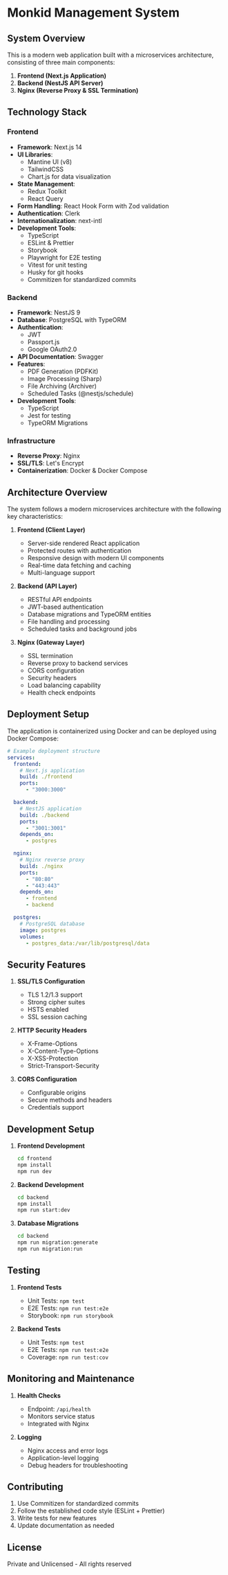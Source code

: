 # Monkid Management System

## System Overview

This is a modern web application built with a microservices architecture, consisting of three main components:

1. **Frontend (Next.js Application)**
2. **Backend (NestJS API Server)**
3. **Nginx (Reverse Proxy & SSL Termination)**

## Technology Stack

### Frontend
- **Framework**: Next.js 14
- **UI Libraries**: 
  - Mantine UI (v8)
  - TailwindCSS
  - Chart.js for data visualization
- **State Management**: 
  - Redux Toolkit
  - React Query
- **Form Handling**: React Hook Form with Zod validation
- **Authentication**: Clerk
- **Internationalization**: next-intl
- **Development Tools**:
  - TypeScript
  - ESLint & Prettier
  - Storybook
  - Playwright for E2E testing
  - Vitest for unit testing
  - Husky for git hooks
  - Commitizen for standardized commits

### Backend
- **Framework**: NestJS 9
- **Database**: PostgreSQL with TypeORM
- **Authentication**: 
  - JWT
  - Passport.js
  - Google OAuth2.0
- **API Documentation**: Swagger
- **Features**:
  - PDF Generation (PDFKit)
  - Image Processing (Sharp)
  - File Archiving (Archiver)
  - Scheduled Tasks (@nestjs/schedule)
- **Development Tools**:
  - TypeScript
  - Jest for testing
  - TypeORM Migrations

### Infrastructure
- **Reverse Proxy**: Nginx
- **SSL/TLS**: Let's Encrypt
- **Containerization**: Docker & Docker Compose

## Architecture Overview

The system follows a modern microservices architecture with the following key characteristics:

1. **Frontend (Client Layer)**
   - Server-side rendered React application
   - Protected routes with authentication
   - Responsive design with modern UI components
   - Real-time data fetching and caching
   - Multi-language support

2. **Backend (API Layer)**
   - RESTful API endpoints
   - JWT-based authentication
   - Database migrations and TypeORM entities
   - File handling and processing
   - Scheduled tasks and background jobs

3. **Nginx (Gateway Layer)**
   - SSL termination
   - Reverse proxy to backend services
   - CORS configuration
   - Security headers
   - Load balancing capability
   - Health check endpoints

## Deployment Setup

The application is containerized using Docker and can be deployed using Docker Compose:

```yaml
# Example deployment structure
services:
  frontend:
    # Next.js application
    build: ./frontend
    ports:
      - "3000:3000"

  backend:
    # NestJS application
    build: ./backend
    ports:
      - "3001:3001"
    depends_on:
      - postgres

  nginx:
    # Nginx reverse proxy
    build: ./nginx
    ports:
      - "80:80"
      - "443:443"
    depends_on:
      - frontend
      - backend

  postgres:
    # PostgreSQL database
    image: postgres
    volumes:
      - postgres_data:/var/lib/postgresql/data
```

## Security Features

1. **SSL/TLS Configuration**
   - TLS 1.2/1.3 support
   - Strong cipher suites
   - HSTS enabled
   - SSL session caching

2. **HTTP Security Headers**
   - X-Frame-Options
   - X-Content-Type-Options
   - X-XSS-Protection
   - Strict-Transport-Security

3. **CORS Configuration**
   - Configurable origins
   - Secure methods and headers
   - Credentials support

## Development Setup

1. **Frontend Development**
   ```bash
   cd frontend
   npm install
   npm run dev
   ```

2. **Backend Development**
   ```bash
   cd backend
   npm install
   npm run start:dev
   ```

3. **Database Migrations**
   ```bash
   cd backend
   npm run migration:generate
   npm run migration:run
   ```

## Testing

1. **Frontend Tests**
   - Unit Tests: `npm test`
   - E2E Tests: `npm run test:e2e`
   - Storybook: `npm run storybook`

2. **Backend Tests**
   - Unit Tests: `npm test`
   - E2E Tests: `npm run test:e2e`
   - Coverage: `npm run test:cov`

## Monitoring and Maintenance

1. **Health Checks**
   - Endpoint: `/api/health`
   - Monitors service status
   - Integrated with Nginx

2. **Logging**
   - Nginx access and error logs
   - Application-level logging
   - Debug headers for troubleshooting

## Contributing

1. Use Commitizen for standardized commits
2. Follow the established code style (ESLint + Prettier)
3. Write tests for new features
4. Update documentation as needed

## License

Private and Unlicensed - All rights reserved 